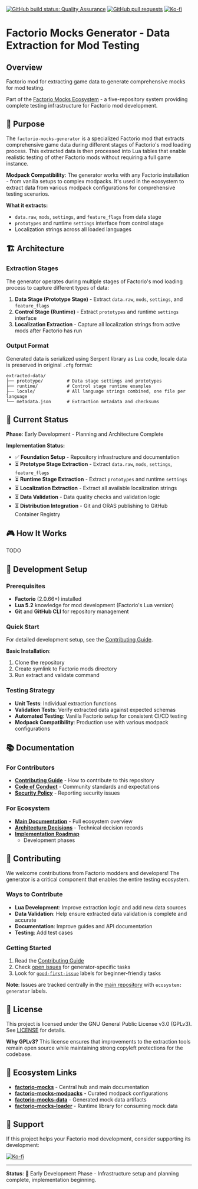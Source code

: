 [![GitHub build status: Quality Assurance](https://img.shields.io/github/actions/workflow/status/QuingKhaos/factorio-mocks-generator/qa.yml?branch=main&label=QA&style=for-the-badge)](https://github.com/QuingKhaos/factorio-mocks-generator/actions?query=workflow%3A%22Quality+Assurance%22)
[![GitHub pull requests](https://img.shields.io/github/issues-pr/QuingKhaos/factorio-mocks-generator?label=Pull%20Requests&style=for-the-badge)](https://github.com/QuingKhaos/factorio-mocks-generator/pulls)
[![Ko-fi](https://img.shields.io/badge/Ko--fi-support%20me-hotpink?logo=kofi&logoColor=white&style=for-the-badge)](https://ko-fi.com/quingkhaos)

# Factorio Mocks Generator - Data Extraction for Mod Testing

## Overview

Factorio mod for extracting game data to generate comprehensive mocks for mod testing.

Part of the [Factorio Mocks Ecosystem](https://github.com/QuingKhaos/factorio-mocks) - a five-repository system
providing complete testing infrastructure for Factorio mod development.

## 🎯 Purpose

The `factorio-mocks-generator` is a specialized Factorio mod that extracts comprehensive game data during different
stages of Factorio's mod loading process. This extracted data is then processed into Lua tables that enable
realistic testing of other Factorio mods without requiring a full game instance.

**Modpack Compatibility**: The generator works with any Factorio installation - from vanilla setups to complex modpacks.
It's used in the ecosystem to extract data from various modpack configurations for comprehensive testing scenarios.

**What it extracts:**

- `data.raw`, `mods`, `settings`, and `feature_flags` from data stage
- `prototypes` and runtime `settings` interface from control stage
- Localization strings across all loaded languages

## 🏗️ Architecture

### Extraction Stages

The generator operates during multiple stages of Factorio's mod loading process to capture different types of data:

1. **Data Stage (Prototype Stage)** - Extract `data.raw`, `mods`, `settings`, and `feature_flags`
2. **Control Stage (Runtime)** - Extract `prototypes` and runtime `settings` interface
3. **Localization Extraction** - Capture all localization strings from active mods after Factorio has run

### Output Format

Generated data is serialized using Serpent library as Lua code, locale data is preserved in original `.cfg` format:

```text
extracted-data/
├── prototype/         # Data stage settings and prototypes
├── runtime/           # Control stage runtime examples
├── locale/            # All language strings combined, one file per language
└── metadata.json      # Extraction metadata and checksums
```

## 🚀 Current Status

**Phase**: Early Development - Planning and Architecture Complete

**Implementation Status:**

- ✅ **Foundation Setup** - Repository infrastructure and documentation
- ⏳ **Prototype Stage Extraction** - Extract `data.raw`, `mods`, `settings`, `feature_flags`
- ⏳ **Runtime Stage Extraction** - Extract `prototypes` and runtime `settings`
- ⏳ **Localization Extraction** - Extract all available localization strings
- ⏳ **Data Validation** - Data quality checks and validation logic
- ⏳ **Distribution Integration** - Git and ORAS publishing to GitHub Container Registry

## 🎮 How It Works

TODO

## 🔧 Development Setup

### Prerequisites

- **Factorio** (2.0.66+) installed
- **Lua 5.2** knowledge for mod development (Factorio's Lua version)
- **Git** and **GitHub CLI** for repository management

### Quick Start

For detailed development setup, see the [Contributing Guide](CONTRIBUTING.md#development-environment-setup).

**Basic Installation**:

1. Clone the repository
2. Create symlink to Factorio mods directory
3. Run extract and validate command

### Testing Strategy

- **Unit Tests**: Individual extraction functions
- **Validation Tests**: Verify extracted data against expected schemas
- **Automated Testing**: Vanilla Factorio setup for consistent CI/CD testing
- **Modpack Compatibility**: Production use with various modpack configurations

## 📚 Documentation

### For Contributors

- **[Contributing Guide](CONTRIBUTING.md)** - How to contribute to this repository
- **[Code of Conduct](CODE_OF_CONDUCT.md)** - Community standards and expectations
- **[Security Policy](SECURITY.md)** - Reporting security issues

### For Ecosystem

- **[Main Documentation](https://github.com/QuingKhaos/factorio-mocks)** - Full ecosystem overview
- **[Architecture Decisions](https://github.com/QuingKhaos/factorio-mocks/tree/main/planning/decisions)** - Technical
  decision records
- **[Implementation Roadmap](https://github.com/QuingKhaos/factorio-mocks/blob/main/planning/implementation-roadmap.md)**
  - Development phases

## 🤝 Contributing

We welcome contributions from Factorio modders and developers! The generator is a critical component that enables the
entire testing ecosystem.

### Ways to Contribute

- **Lua Development**: Improve extraction logic and add new data sources
- **Data Validation**: Help ensure extracted data validation is complete and accurate
- **Documentation**: Improve guides and API documentation
- **Testing**: Add test cases

### Getting Started

1. Read the [Contributing Guide](CONTRIBUTING.md)
2. Check [open issues](https://github.com/QuingKhaos/factorio-mocks/issues?q=is%3Aopen+label%3A%22ecosystem%3A+generator%22)
   for generator-specific tasks
3. Look for [`good-first-issue`](https://github.com/QuingKhaos/factorio-mocks/issues?q=is%3Aopen+label%3A%22good-first-issue%22+label%3A%22ecosystem%3A+generator%22)
   labels for beginner-friendly tasks

**Note**: Issues are tracked centrally in the [main repository](https://github.com/QuingKhaos/factorio-mocks/issues)
with `ecosystem: generator` labels.

## 📄 License

This project is licensed under the GNU General Public License v3.0 (GPLv3). See [LICENSE](LICENSE) for details.

**Why GPLv3?** This license ensures that improvements to the extraction tools remain open source while maintaining
strong copyleft protections for the codebase.

## 🔗 Ecosystem Links

- **[factorio-mocks](https://github.com/QuingKhaos/factorio-mocks)** - Central hub and main documentation
- **[factorio-mocks-modpacks](https://github.com/QuingKhaos/factorio-mocks-modpacks)** - Curated modpack configurations
- **[factorio-mocks-data](https://github.com/QuingKhaos/factorio-mocks-data)** - Generated mock data artifacts
- **[factorio-mocks-loader](https://github.com/QuingKhaos/factorio-mocks-loader)** - Runtime library for consuming
  mock data

## 💖 Support

If this project helps your Factorio mod development, consider supporting its development:

[![Ko-fi](https://img.shields.io/badge/Ko--fi-support%20this%20project-hotpink?logo=kofi&logoColor=white&style=for-the-badge)](https://ko-fi.com/quingkhaos)

---

**Status**: 🚧 Early Development Phase - Infrastructure setup and planning complete, implementation beginning.
